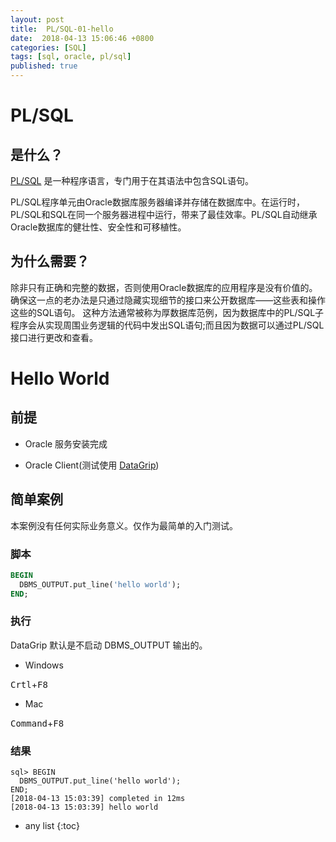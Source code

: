 ```yaml
---
layout: post
title:  PL/SQL-01-hello 
date:  2018-04-13 15:06:46 +0800
categories: [SQL]
tags: [sql, oracle, pl/sql]
published: true
---
```


# PL/SQL

## 是什么？

[PL/SQL](http://www.oracle.com/technetwork/database/features/plsql/index.html) 是一种程序语言，专门用于在其语法中包含SQL语句。

PL/SQL程序单元由Oracle数据库服务器编译并存储在数据库中。在运行时，PL/SQL和SQL在同一个服务器进程中运行，带来了最佳效率。PL/SQL自动继承Oracle数据库的健壮性、安全性和可移植性。

## 为什么需要？

除非只有正确和完整的数据，否则使用Oracle数据库的应用程序是没有价值的。
确保这一点的老办法是只通过隐藏实现细节的接口来公开数据库——这些表和操作这些的SQL语句。
这种方法通常被称为厚数据库范例，因为数据库中的PL/SQL子程序会从实现周围业务逻辑的代码中发出SQL语句;而且因为数据可以通过PL/SQL接口进行更改和查看。

# Hello World

## 前提

- Oracle 服务安装完成

- Oracle Client(测试使用 [DataGrip](https://www.jetbrains.com/datagrip/))

## 简单案例

本案例没有任何实际业务意义。仅作为最简单的入门测试。

### 脚本

```sql
BEGIN
  DBMS_OUTPUT.put_line('hello world');
END;
```

### 执行

DataGrip 默认是不启动 DBMS_OUTPUT 输出的。
  
- Windows  

<kbd>Crtl</kbd>+<kbd>F8</kbd>

- Mac

<kbd>Command</kbd>+<kbd>F8</kbd>

### 结果

```
sql> BEGIN
  DBMS_OUTPUT.put_line('hello world');
END;
[2018-04-13 15:03:39] completed in 12ms
[2018-04-13 15:03:39] hello world
```


* any list
{:toc}









 





